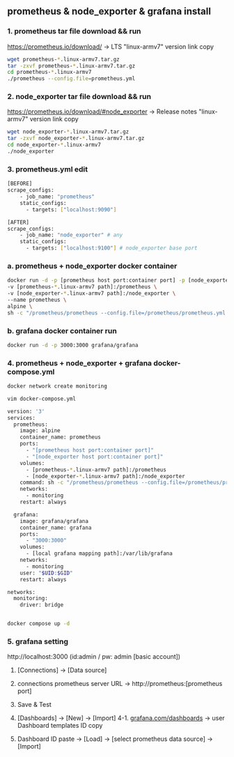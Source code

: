 ## prometheus & node_exporter & grafana install

### 1. prometheus tar file download && run

https://prometheus.io/download/ -> LTS "linux-armv7" version link copy
```bash
wget prometheus-*.linux-armv7.tar.gz
tar -zxvf prometheus-*.linux-armv7.tar.gz
cd prometheus-*.linux-armv7
./prometheus --config.file=prometheus.yml
```

### 2. node_exporter tar file download && run

https://prometheus.io/download/#node_exporter -> Release notes "linux-armv7" version link copy
```bash
wget node_exporter-*.linux-armv7.tar.gz
tar -zxvf node_exporter-*.linux-armv7.tar.gz
cd node_exporter-*.linux-armv7
./node_exporter
```

### 3. prometheus.yml edit
```bash
[BEFORE]
scrape_configs:
    - job_name: "prometheus"
    static_configs:
      - targets: ["localhost:9090"]

[AFTER]
scrape_configs:
    - job_name: "node_exporter" # any
    static_configs:
      - targets: ["localhost:9100"] # node_exporter base port
```

### a. prometheus + node_exporter docker container
```bash
docker run -d -p [prometheus host port:container port] -p [node_exporter host port:container port]\
-v [prometheus-*.linux-armv7 path]:/prometheus \
-v [node_exporter-*.linux-armv7 path]:/node_exporter \
--name prometheus \
alpine \
sh -c "/prometheus/prometheus --config.file=/prometheus/prometheus.yml & /node_exporter/node_exporter"
```

### b. grafana docker container run
```bash
docker run -d -p 3000:3000 grafana/grafana
```


### 4. prometheus + node_exporter + grafana docker-compose.yml
```bash
docker network create monitoring

vim docker-compose.yml

version: '3'
services:
  prometheus:
    image: alpine
    container_name: prometheus
    ports:
      - "[prometheus host port:container port]"
      - "[node_exporter host port:container port]"
    volumes:
      - [prometheus-*.linux-armv7 path]:/prometheus
      - [node_exporter-*.linux-armv7 path]:/node_exporter
    command: sh -c "/prometheus/prometheus --config.file=/prometheus/prometheus.yml & /node_exporter/node_exporter"
    networks:
      - monitoring
    restart: always

  grafana:
    image: grafana/grafana
    container_name: grafana
    ports:
      - "3000:3000"
    volumes:
      - [local grafana mapping path]:/var/lib/grafana
    networks:
      - monitoring
    user: "$UID:$GID"
    restart: always

networks:
  monitoring:
    driver: bridge


docker compose up -d
```

### 5. grafana setting

http://localhost:3000
(id:admin / pw: admin [basic account])

1. [Connections] -> [Data source]
2. connections prometheus server URL -> http://prometheus:[prometheus port]
3. Save & Test

4. [Dashboards] -> [New] -> [Import]
4-1. [grafana.com/dashboards](https://grafana.com/grafana/dashboards/) -> user Dashboard templates ID copy
5. Dashboard ID paste -> [Load] -> [select prometheus data source] -> [Import]


